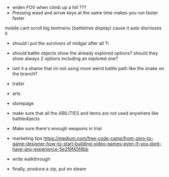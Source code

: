 - widen FOV when climb up a hill ???
- Pressing wasd and arrow keys at the same time makes you run faster faster

mobile cant scroll big textmenu (battletree display) cause it auto dismisses it



- should i put the survivors of midgar after all ?\
- should battle objects show the already explored options? should they show always 2 options including an explored one?
- isnt it a shame that im not using more weird battle path like the snake on the branch?



- trailer
- arts
- storepage
- make sure that all the ABILITIES and items are not used anywhere like battleobjects
- Make sure there's enough weapons in trial
- marketing tips https://medium.com/free-code-camp/from-zero-to-game-designer-how-to-start-building-video-games-even-if-you-dont-have-any-experience-5e2f9f45f4bb
- write walkthrough
- finally, produce a zip, put on steam
